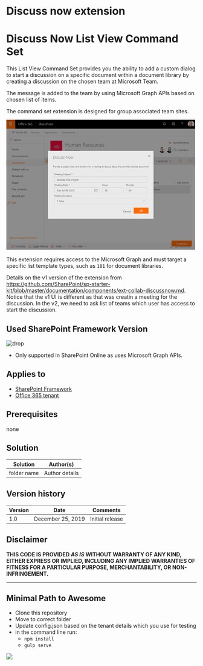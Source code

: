 # Discuss now extension

# Discuss Now List View Command Set

This List View Command Set provides you the ability to add a custom dialog to start a discussion on a specific document within a document library by creating a discussion on the chosen team at Microsoft Team.

The message is added to the team by using Microsoft Graph APIs based on chosen list of items.

The command set extension is designed for group associated team sites.

![Discuss Now](../../assets/images/components/ext-collab-discussnow.png)

This extension requires access to the Microsoft Graph and must target a specific list template types, such as `101` for document libraries.

Details on the v1 version of the extension from https://github.com/SharePoint/sp-starter-kit/blob/master/documentation/components/ext-collab-discussnow.md. Notice that the v1 UI is different as that was creatin a meeting for the discussion. In the v2, we need to ask list of teams which user has access to start the discussion. 

## Used SharePoint Framework Version

![drop](https://img.shields.io/badge/version-1.9.1-green.svg)

* Only supported in SharePoint Online as uses Microsoft Graph APIs.

## Applies to

* [SharePoint Framework](https:/dev.office.com/sharepoint)
* [Office 365 tenant](https://dev.office.com/sharepoint/docs/spfx/set-up-your-development-environment)

## Prerequisites

none

## Solution

Solution|Author(s)
--------|---------
folder name | Author details

## Version history

Version|Date|Comments
-------|----|--------
1.0|December 25, 2019|Initial release

## Disclaimer

**THIS CODE IS PROVIDED *AS IS* WITHOUT WARRANTY OF ANY KIND, EITHER EXPRESS OR IMPLIED, INCLUDING ANY IMPLIED WARRANTIES OF FITNESS FOR A PARTICULAR PURPOSE, MERCHANTABILITY, OR NON-INFRINGEMENT.**

---

## Minimal Path to Awesome

* Clone this repository
* Move to correct folder
* Update config.json based on the tenant details which you use for testing
* in the command line run:
  * `npm install`
  * `gulp serve`

<img src="https://telemetry.sharepointpnp.com/sp-starter-kit/source/react-command-discuss-now" />
